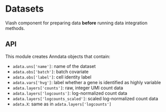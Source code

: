 # Datasets

Viash component for preparing data **before** running data integration methods.

## API

This module creates Anndata objects that contain:

* `adata.uns['name']`: name of the dataset
* `adata.obs['batch']`: batch covariate
* `adata.obs['label']`: cell identity label
* `adata.vars['hvg']`: label whether a gene is identified as highly variable
* `adata.layers['counts']`: raw, integer UMI count data
* `adata.layers['logcounts']`: log-normalized count data
* `adata.layers['logcounts_scaled']`: scaled log-normalized count data
* `adata.X`: same as in `adata.layers['logcounts']`
